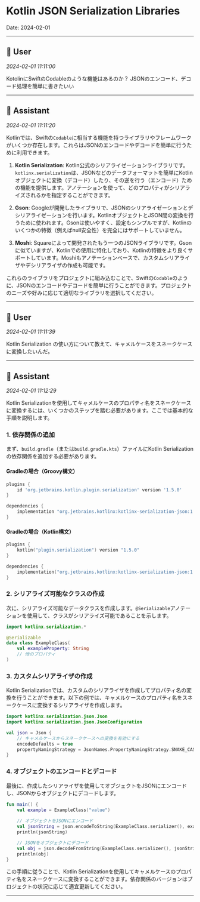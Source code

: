 # Kotlin JSON Serialization Libraries

Date: 2024-02-01

---

## 👤 User
*2024-02-01 11:11:00*

KotolinにSwiftのCodableのような機能はあるのか？ JSONのエンコード、デコード処理を簡単に書きたいい

---

## 🤖 Assistant
*2024-02-01 11:11:20*

Kotlinでは、Swiftの`Codable`に相当する機能を持つライブラリやフレームワークがいくつか存在します。これらはJSONのエンコードやデコードを簡単に行うために利用できます。

1. **Kotlin Serialization**: Kotlin公式のシリアライゼーションライブラリです。`kotlinx.serialization`は、JSONなどのデータフォーマットを簡単にKotlinオブジェクトに変換（デコード）したり、その逆を行う（エンコード）ための機能を提供します。アノテーションを使って、どのプロパティがシリアライズされるかを指定することができます。

2. **Gson**: Googleが開発したライブラリで、JSONのシリアライゼーションとデシリアライゼーションを行います。KotlinオブジェクトとJSON間の変換を行うために使われます。Gsonは使いやすく、設定もシンプルですが、Kotlinのいくつかの特徴（例えばnull安全性）を完全にはサポートしていません。

3. **Moshi**: Squareによって開発されたもう一つのJSONライブラリです。Gsonに似ていますが、Kotlinでの使用に特化しており、Kotlinの特徴をより良くサポートしています。Moshiもアノテーションベースで、カスタムシリアライザやデシリアライザの作成も可能です。

これらのライブラリをプロジェクトに組み込むことで、Swiftの`Codable`のように、JSONのエンコードやデコードを簡単に行うことができます。プロジェクトのニーズや好みに応じて適切なライブラリを選択してください。

---

## 👤 User
*2024-02-01 11:11:39*

Kotlin Serialization の使い方について教えて、キャメルケースをスネークケースに変換したいんだ。

---

## 🤖 Assistant
*2024-02-01 11:12:29*

Kotlin Serializationを使用してキャメルケースのプロパティ名をスネークケースに変換するには、いくつかのステップを踏む必要があります。ここでは基本的な手順を説明します。

### 1. 依存関係の追加

まず、`build.gradle`（または`build.gradle.kts`）ファイルにKotlin Serializationの依存関係を追加する必要があります。

#### Gradleの場合（Groovy構文）

```groovy
plugins {
    id 'org.jetbrains.kotlin.plugin.serialization' version '1.5.0'
}

dependencies {
    implementation "org.jetbrains.kotlinx:kotlinx-serialization-json:1.2.1"
}
```

#### Gradleの場合（Kotlin構文）

```kotlin
plugins {
    kotlin("plugin.serialization") version "1.5.0"
}

dependencies {
    implementation("org.jetbrains.kotlinx:kotlinx-serialization-json:1.2.1")
}
```

### 2. シリアライズ可能なクラスの作成

次に、シリアライズ可能なデータクラスを作成します。`@Serializable`アノテーションを使用して、クラスがシリアライズ可能であることを示します。

```kotlin
import kotlinx.serialization.*

@Serializable
data class ExampleClass(
    val exampleProperty: String
    // 他のプロパティ
)
```

### 3. カスタムシリアライザの作成

Kotlin Serializationでは、カスタムのシリアライザを作成してプロパティ名の変換を行うことができます。以下の例では、キャメルケースのプロパティ名をスネークケースに変換するシリアライザを作成します。

```kotlin
import kotlinx.serialization.json.Json
import kotlinx.serialization.json.JsonConfiguration

val json = Json { 
    // キャメルケースからスネークケースへの変換を有効にする
    encodeDefaults = true
    propertyNamingStrategy = JsonNames.PropertyNamingStrategy.SNAKE_CASE
}
```

### 4. オブジェクトのエンコードとデコード

最後に、作成したシリアライザを使用してオブジェクトをJSONにエンコードし、JSONからオブジェクトにデコードします。

```kotlin
fun main() {
    val example = ExampleClass("value")
    
    // オブジェクトをJSONにエンコード
    val jsonString = json.encodeToString(ExampleClass.serializer(), example)
    println(jsonString)

    // JSONをオブジェクトにデコード
    val obj = json.decodeFromString(ExampleClass.serializer(), jsonString)
    println(obj)
}
```

この手順に従うことで、Kotlin Serializationを使用してキャメルケースのプロパティ名をスネークケースに変換することができます。依存関係のバージョンはプロジェクトの状況に応じて適宜更新してください。

---
